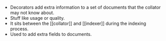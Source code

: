 - Decorators add extra information to a set of documents that the collator may not know about.
- Stuff like usage or quality.
- It sits between the [[collator]] and [[indexer]] during the indexing process. 
- Used to add extra fields to documents.
